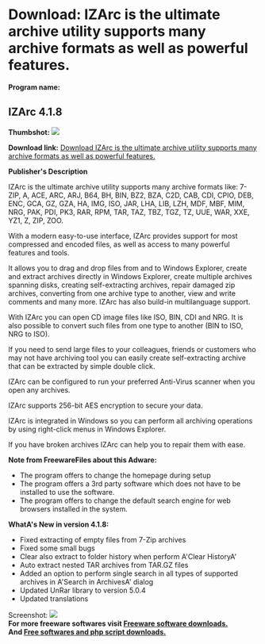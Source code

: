 # Download: IZArc is the ultimate archive utility supports many archive formats as well as powerful features.

**Program name:**

## IZArc 4.1.8

  
**Thumbshot:** ![](http://www.freewarefiles.com/screenshot/izarc_md.jpg)   
  
**Download link:** [Download IZArc is the ultimate archive utility supports many archive formats as well as powerful features.](http://freesoftwares.boysofts.com/IZArc_program_24184.html)  
  


**Publisher's Description**  
  


IZArc is the ultimate archive utility supports many archive formats like: 7-ZIP, A, ACE, ARC, ARJ, B64, BH, BIN, BZ2, BZA, C2D, CAB, CDI, CPIO, DEB, ENC, GCA, GZ, GZA, HA, IMG, ISO, JAR, LHA, LIB, LZH, MDF, MBF, MIM, NRG, PAK, PDI, PK3, RAR, RPM, TAR, TAZ, TBZ, TGZ, TZ, UUE, WAR, XXE, YZ1, Z, ZIP, ZOO. 

With a modern easy-to-use interface, IZArc provides support for most compressed and encoded files, as well as access to many powerful features and tools. 

It allows you to drag and drop files from and to Windows Explorer, create and extract archives directly in Windows Explorer, create multiple archives spanning disks, creating self-extracting archives, repair damaged zip archives, converting from one archive type to another, view and write comments and many more. IZArc has also build-in multilanguage support. 

With IZArc you can open CD image files like ISO, BIN, CDI and NRG. It is also possible to convert such files from one type to another (BIN to ISO, NRG to ISO).

If you need to send large files to your colleagues, friends or customers who may not have archiving tool you can easily create self-extracting archive that can be extracted by simple double click.

IZArc can be configured to run your preferred Anti-Virus scanner when you open any archives.

IZArc supports 256-bit AES encryption to secure your data.

IZArc is integrated in Windows so you can perform all archiving operations by using right-click menus in Windows Explorer.

If you have broken archives IZArc can help you to repair them with ease.

**Note from FreewareFiles about this Adware:**

  * The program offers to change the homepage during setup 
  * The program offers a 3rd party software which does not have to be installed to use the software. 
  * The program offers to change the default search engine for web browsers installed in the system. 

**WhatA's New in version 4.1.8:**

  * Fixed extracting of empty files from 7-Zip archives 
  * Fixed some small bugs 
  * Clear also extract to folder history when perform A'Clear HistoryA' 
  * Auto extract nested TAR archives from TAR.GZ files 
  * Added an option to perform single search in all types of supported archives in A'Search in ArchivesA' dialog 
  * Updated UnRar library to version 5.0.4 
  * Updated translations 

  
  
Screenshot: ![](http://www.freewarefiles.com/screenshot/izarc.jpg)   
**For more freeware softwares visit [Freeware software downloads.](http://freesoftwares.boysofts.com/)**   
**And [Free softwares and php script downloads.](http://www.boysofts.com/)**
